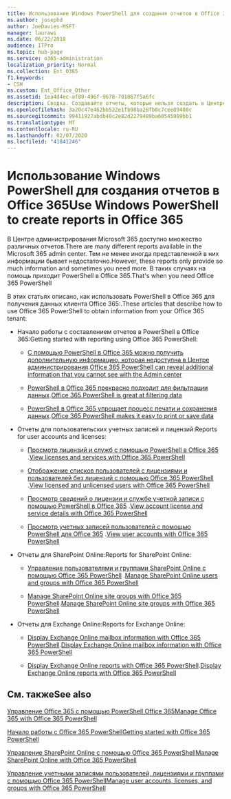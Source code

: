 ```yaml
---
title: Использование Windows PowerShell для создания отчетов в Office 365
ms.author: josephd
author: JoeDavies-MSFT
manager: laurawi
ms.date: 06/22/2018
audience: ITPro
ms.topic: hub-page
ms.service: o365-administration
localization_priority: Normal
ms.collection: Ent_O365
f1.keywords:
- CSH
ms.custom: Ent_Office_Other
ms.assetid: 1ea4d4ec-af89-496f-9678-701867f5a6fc
description: Сводка. Создавайте отчеты, которые нельзя создать в Центре администрирования Microsoft 365, используя PowerShell в Office 365.
ms.openlocfilehash: 3a20c47e462bb522e1fb98ba28fb8c7cee89408c
ms.sourcegitcommit: 99411927abdb40c2e82d2279489ba60545989bb1
ms.translationtype: MT
ms.contentlocale: ru-RU
ms.lasthandoff: 02/07/2020
ms.locfileid: "41841246"
---
```

# <a name="use-windows-powershell-to-create-reports-in-office-365"></a><span data-ttu-id="119e4-103">Использование Windows PowerShell для создания отчетов в Office 365</span><span class="sxs-lookup"><span data-stu-id="119e4-103">Use Windows PowerShell to create reports in Office 365</span></span>

<span data-ttu-id="119e4-104">В Центре администрирования Microsoft 365 доступно множество различных отчетов.</span><span class="sxs-lookup"><span data-stu-id="119e4-104">There are many different reports available in the Microsoft 365 admin center.</span></span> <span data-ttu-id="119e4-105">Тем не менее иногда представленной в них информации бывает недостаточно.</span><span class="sxs-lookup"><span data-stu-id="119e4-105">However, these reports only provide so much information and sometimes you need more.</span></span> <span data-ttu-id="119e4-106">В таких случаях на помощь приходит PowerShell в Office 365.</span><span class="sxs-lookup"><span data-stu-id="119e4-106">That's when you need Office 365 PowerShell</span></span>
  
<span data-ttu-id="119e4-107">В этих статьях описано, как использовать PowerShell в Office 365 для получения данных клиента Office 365:.</span><span class="sxs-lookup"><span data-stu-id="119e4-107">These articles that describe how to use Office 365 PowerShell to obtain information from your Office 365 tenant:</span></span>
  
- <span data-ttu-id="119e4-108">Начало работы с составлением отчетов в PowerShell в Office 365:</span><span class="sxs-lookup"><span data-stu-id="119e4-108">Getting started with reporting using Office 365 PowerShell:</span></span>
    
  - <span data-ttu-id="119e4-109">[С помощью PowerShell в Office 365 можно получить дополнительную информацию, которая недоступна в Центре администрирования](https://technet.microsoft.com/library/dn568034.aspx#reveal).</span><span class="sxs-lookup"><span data-stu-id="119e4-109">[Office 365 PowerShell can reveal additional information that you cannot see with the Admin center](https://technet.microsoft.com/library/dn568034.aspx#reveal)</span></span>
    
  - <span data-ttu-id="119e4-110">[PowerShell в Office 365 прекрасно подходит для фильтрации данных](https://technet.microsoft.com/library/dn568034.aspx#filter).</span><span class="sxs-lookup"><span data-stu-id="119e4-110">[Office 365 PowerShell is great at filtering data](https://technet.microsoft.com/library/dn568034.aspx#filter)</span></span>
    
  - <span data-ttu-id="119e4-111">[PowerShell в Office 365 упрощает процесс печати и сохранения данных](https://technet.microsoft.com/library/dn568034.aspx#printsave).</span><span class="sxs-lookup"><span data-stu-id="119e4-111">[Office 365 PowerShell makes it easy to print or save data](https://technet.microsoft.com/library/dn568034.aspx#printsave)</span></span>
    
- <span data-ttu-id="119e4-112">Отчеты для пользовательских учетных записей и лицензий:</span><span class="sxs-lookup"><span data-stu-id="119e4-112">Reports for user accounts and licenses:</span></span>
    
  - <span data-ttu-id="119e4-113">[Просмотр лицензий и служб с помощью PowerShell в Office 365](view-licenses-and-services-with-office-365-powershell.md) .</span><span class="sxs-lookup"><span data-stu-id="119e4-113">[View licenses and services with Office 365 PowerShell](view-licenses-and-services-with-office-365-powershell.md)</span></span>
    
  - <span data-ttu-id="119e4-114">[Отображение списков пользователей с лицензиями и пользователей без лицензий с помощью Office 365 PowerShell](view-licensed-and-unlicensed-users-with-office-365-powershell.md) .</span><span class="sxs-lookup"><span data-stu-id="119e4-114">[View licensed and unlicensed users with Office 365 PowerShell](view-licensed-and-unlicensed-users-with-office-365-powershell.md)</span></span>
    
  - <span data-ttu-id="119e4-115">[Просмотр сведений о лицензии и службе учетной записи с помощью PowerShell в Office 365](view-account-license-and-service-details-with-office-365-powershell.md) .</span><span class="sxs-lookup"><span data-stu-id="119e4-115">[View account license and service details with Office 365 PowerShell](view-account-license-and-service-details-with-office-365-powershell.md)</span></span>
    
  - <span data-ttu-id="119e4-116">[Просмотр учетных записей пользователей с помощью PowerShell для Office 365](view-user-accounts-with-office-365-powershell.md) .</span><span class="sxs-lookup"><span data-stu-id="119e4-116">[View user accounts with Office 365 PowerShell](view-user-accounts-with-office-365-powershell.md)</span></span>
    
- <span data-ttu-id="119e4-117">Отчеты для SharePoint Online:</span><span class="sxs-lookup"><span data-stu-id="119e4-117">Reports for SharePoint Online:</span></span>
    
  - <span data-ttu-id="119e4-118">[Управление пользователями и группами SharePoint Online с помощью Office 365 PowerShell](https://technet.microsoft.com/library/9680af2e-a965-4e62-92ee-da72105c7800.aspx) .</span><span class="sxs-lookup"><span data-stu-id="119e4-118">[Manage SharePoint Online users and groups with Office 365 PowerShell](https://technet.microsoft.com/library/9680af2e-a965-4e62-92ee-da72105c7800.aspx)</span></span>
    
  - <span data-ttu-id="119e4-119">[Manage SharePoint Online site groups with Office 365 PowerShell](https://technet.microsoft.com/library/122f4099-c78d-4cce-bab0-4343b04596ae.aspx).</span><span class="sxs-lookup"><span data-stu-id="119e4-119">[Manage SharePoint Online site groups with Office 365 PowerShell](https://technet.microsoft.com/library/122f4099-c78d-4cce-bab0-4343b04596ae.aspx)</span></span>
    
- <span data-ttu-id="119e4-120">Отчеты для Exchange Online:</span><span class="sxs-lookup"><span data-stu-id="119e4-120">Reports for Exchange Online:</span></span>
    
  - <span data-ttu-id="119e4-121">[Display Exchange Online mailbox information with Office 365 PowerShell](https://technet.microsoft.com/library/13843002-56ca-4b75-81c5-84386522b01b.aspx).</span><span class="sxs-lookup"><span data-stu-id="119e4-121">[Display Exchange Online mailbox information with Office 365 PowerShell](https://technet.microsoft.com/library/13843002-56ca-4b75-81c5-84386522b01b.aspx)</span></span>
    
  - <span data-ttu-id="119e4-122">[Display Exchange Online reports with Office 365 PowerShell](https://technet.microsoft.com/library/4873a063-9fc4-4ed9-826a-6e935fef61d4.aspx).</span><span class="sxs-lookup"><span data-stu-id="119e4-122">[Display Exchange Online reports with Office 365 PowerShell](https://technet.microsoft.com/library/4873a063-9fc4-4ed9-826a-6e935fef61d4.aspx)</span></span>
    
## <a name="see-also"></a><span data-ttu-id="119e4-123">См. также</span><span class="sxs-lookup"><span data-stu-id="119e4-123">See also</span></span>

[<span data-ttu-id="119e4-124">Управление Office 365 с помощью PowerShell Office 365</span><span class="sxs-lookup"><span data-stu-id="119e4-124">Manage Office 365 with Office 365 PowerShell</span></span>](manage-office-365-with-office-365-powershell.md)
  
[<span data-ttu-id="119e4-125">Начало работы с Office 365 PowerShell</span><span class="sxs-lookup"><span data-stu-id="119e4-125">Getting started with Office 365 PowerShell</span></span>](getting-started-with-office-365-powershell.md)
  
[<span data-ttu-id="119e4-126">Управление SharePoint Online с помощью Office 365 PowerShell</span><span class="sxs-lookup"><span data-stu-id="119e4-126">Manage SharePoint Online with Office 365 PowerShell</span></span>](manage-sharepoint-online-with-office-365-powershell.md)
  
[<span data-ttu-id="119e4-127">Управление учетными записями пользователей, лицензиями и группами с помощью Office 365 PowerShell</span><span class="sxs-lookup"><span data-stu-id="119e4-127">Manage user accounts, licenses, and groups with Office 365 PowerShell</span></span>](manage-user-accounts-and-licenses-with-office-365-powershell.md)
  
